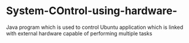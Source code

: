 # System-COntrol-using-hardware-
Java program which is used to control Ubuntu application which is linked with external hardware capable of performing multiple tasks
